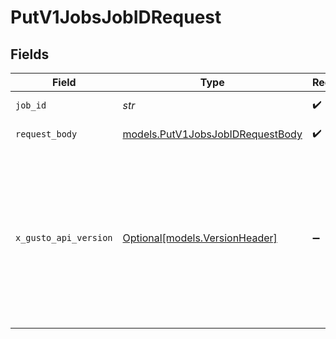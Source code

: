 # PutV1JobsJobIDRequest


## Fields

| Field                                                                                                                                                                                                                        | Type                                                                                                                                                                                                                         | Required                                                                                                                                                                                                                     | Description                                                                                                                                                                                                                  |
| ---------------------------------------------------------------------------------------------------------------------------------------------------------------------------------------------------------------------------- | ---------------------------------------------------------------------------------------------------------------------------------------------------------------------------------------------------------------------------- | ---------------------------------------------------------------------------------------------------------------------------------------------------------------------------------------------------------------------------- | ---------------------------------------------------------------------------------------------------------------------------------------------------------------------------------------------------------------------------- |
| `job_id`                                                                                                                                                                                                                     | *str*                                                                                                                                                                                                                        | :heavy_check_mark:                                                                                                                                                                                                           | The UUID of the job                                                                                                                                                                                                          |
| `request_body`                                                                                                                                                                                                               | [models.PutV1JobsJobIDRequestBody](../models/putv1jobsjobidrequestbody.md)                                                                                                                                                   | :heavy_check_mark:                                                                                                                                                                                                           | Update a job.                                                                                                                                                                                                                |
| `x_gusto_api_version`                                                                                                                                                                                                        | [Optional[models.VersionHeader]](../models/versionheader.md)                                                                                                                                                                 | :heavy_minus_sign:                                                                                                                                                                                                           | Determines the date-based API version associated with your API call. If none is provided, your application's [minimum API version](https://docs.gusto.com/embedded-payroll/docs/api-versioning#minimum-api-version) is used. |